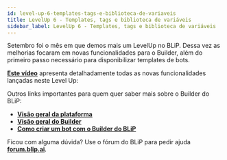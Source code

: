 ```yaml
---
id: level-up-6-templates-tags-e-biblioteca-de-variaveis
title: LevelUp 6 - Templates, tags e biblioteca de variáveis
sidebar_label: LevelUp 6 - Templates, tags e biblioteca de variáveis
---
```


Setembro foi o mês em que demos mais um LevelUp no BLiP. Dessa vez as melhorias focaram em novas funcionalidades para o Builder, além do primeiro passo necessário para disponibilizar templates de bots.

[**Este vídeo**](https://www.facebook.com/blip.messaging/videos/269522040561762/) apresenta detalhadamente todas as novas funcionalidades lançadas neste Level Up:

Outros links importantes para quem quer saber mais sobre o Builder do BLiP:

* [**Visão geral da plataforma**](/docs/introduction/visao-geral-da-plataforma)
* [**Visão geral do Builder**](/docs/builder/visao-geral-do-builder)
* [**Como criar um bot com o Builder do BLiP**](/docs/introduction/como-criar-um-bot-com-builder)

Ficou com alguma dúvida? Use o fórum do BLiP para pedir ajuda [**forum.blip.ai**](https://forum.blip.ai/).
